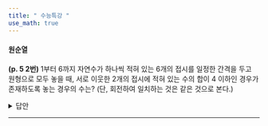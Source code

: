 ```yaml
---
title: " 수능특강 "
use_math: true
---
```


#### 원순열

**(p. 5 2번)** 1부터 6까지 자연수가 하나씩 적혀 있는 6개의 접시를 일정한 간격을 두고 원형으로 모두 놓을 때, 서로 이웃한 2개의 접시에 적혀 있는 수의 합이 4 이하인 경우가 존재하도록 놓는 경우의 수는? (단, 회전하여 일치하는 것은 같은 것으로 본다.)

<details>
    <summary>답안</summary>

    **<span style="color: red;">$\qquad$답: $84$</span>**

<a href="https://youtube.com/shorts/LBqPqwNILB0?feature=share">쇼츠 영상 풀이</a>

</details> 

****
